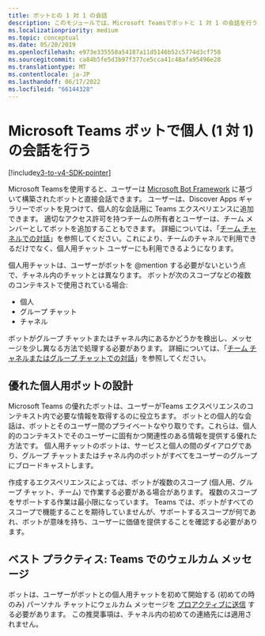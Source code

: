 ```yaml
---
title: ボットとの 1 対 1 の会話
description: このモジュールでは、Microsoft Teamsでボットと 1 対 1 の会話を行うエンドツーエンドのシナリオについて説明します。
ms.localizationpriority: medium
ms.topic: conceptual
ms.date: 05/20/2019
ms.openlocfilehash: e973e335558a54187a11d5146b52c5774d3cf758
ms.sourcegitcommit: ca84b5fe5d3b97f377ce5cca41c48afa95496e28
ms.translationtype: MT
ms.contentlocale: ja-JP
ms.lasthandoff: 06/17/2022
ms.locfileid: "66144328"
---
```

# <a name="have-a-personal-one-on-one-conversation-with-a-microsoft-teams-bot"></a>Microsoft Teams ボットで個人 (1 対 1) の会話を行う

[!include[v3-to-v4-SDK-pointer](~/includes/v3-to-v4-pointer-bots.md)]

Microsoft Teamsを使用すると、ユーザーは [Microsoft Bot Framework](/azure/bot-service/?view=azure-bot-service-3.0&preserve-view=true) に基づいて構築されたボットと直接会話できます。 ユーザーは、Discover Apps ギャラリーでボットを見つけて、個人的な会話用に Teams エクスペリエンスに追加できます。 適切なアクセス許可を持つチームの所有者とユーザーは、チーム メンバーとしてボットを追加することもできます。 詳細については、「[チーム チャネルでの対話](~/resources/bot-v3/bot-conversations/bots-conv-channel.md)」を参照してください。これにより、チームのチャネルで利用できるだけでなく、個人用チャット ユーザーにも利用できるようになります。

個人用チャットは、ユーザーがボットを @mention する必要がないという点で、チャネル内のチャットとは異なります。 ボットが次のスコープなどの複数のコンテキストで使用されている場合:
* 個人
* グループ チャット
* チャネル

ボットがグループ チャットまたはチャネル内にあるかどうかを検出し、メッセージを少し異なる方法で処理する必要があります。 詳細については、「[チーム チャネルまたはグループ チャットでの対話](~/resources/bot-v3/bot-conversations/bots-conv-proactive.md)」を参照してください。

## <a name="designing-a-great-personal-bot"></a>優れた個人用ボットの設計

Microsoft Teams の優れたボットは、ユーザーがTeams エクスペリエンスのコンテキスト内で必要な情報を取得するのに役立ちます。 ボットとの個人的な会話は、ボットとそのユーザー間のプライベートなやり取りです。これらは、個人的のコンテキストでそのユーザーに固有かつ関連性のある情報を提供する優れた方法です。 個人用チャットのボットは、サービスと個人の間のダイアログであり、グループ チャットまたはチャネル内のボットがすべてをユーザーのグループにブロードキャストします。

作成するエクスペリエンスによっては、ボットが複数のスコープ (個人用、グループ チャット、チーム) で作業する必要がある場合があります。 複数のスコープをサポートする作業は最小限になっています。 Teams では、ボットがすべてのスコープで機能することを期待していませんが、サポートするスコープが何であれ、ボットが意味を持ち、ユーザーに価値を提供することを確認する必要があります。

## <a name="best-practice-welcome-messages-in-personal-conversations"></a>ベスト プラクティス: Teams でのウェルカム メッセージ

ボットは、ユーザーがボットとの個人用チャットを初めて開始する (初めての時のみ) パーソナル チャットにウェルカム メッセージを [プロアクティブに送信](~/resources/bot-v3/bot-conversations/bots-conv-proactive.md) する必要があります。 この推奨事項は、チャネル内の初めての連絡先には適用されません。
